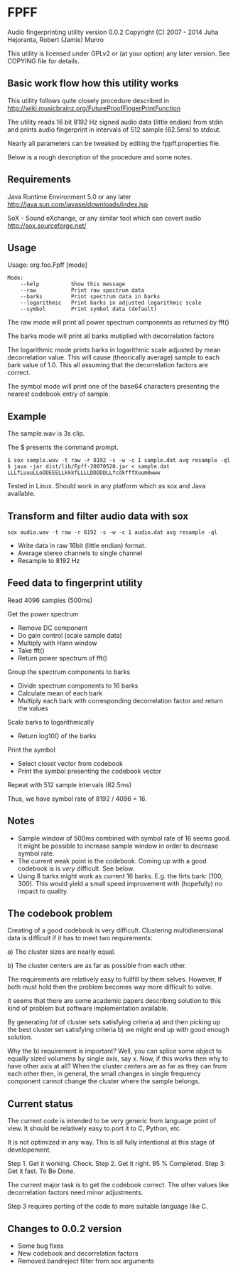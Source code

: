 FPFF
====

Audio fingerprinting utility version 0.0.2
Copyright (C) 2007 - 2014 Juha Hejoranta, Robert (Jamie) Munro

This utility is licensed under GPLv2 or (at your option) any later version.
See COPYING file for details.


Basic work flow how this utility works
--------------------------------------

This utility follows quite closely procedure described in
http://wiki.musicbrainz.org/FutureProofFingerPrintFunction

The utility reads 16 bit 8192 Hz signed audio data (little endian) from stdin
and prints audio fingerprint in intervals of 512 sample (62.5ms) to stdout.

Nearly all parameters can be tweaked by editing the fppff.properties file.

Below is a rough description of the procedure and some notes.


Requirements
------------
Java Runtime Environment 5.0 or any later
http://java.sun.com/javase/downloads/index.jsp

SoX - Sound eXchange, or any similar tool which can covert audio
http://sox.sourceforge.net/


Usage
-----

Usage: org.foo.Fpff [mode]

    Mode:
        --help          Show this message
        --raw           Print raw spectrum data
        --barks         Print spectrum data in barks
        --logarithmic   Print barks in adjusted logarithmic scale
        --symbol        Print symbol data (default)

The raw mode will print all power spectrum components as returned by fft()

The barks mode will print all barks mutiplied with decorrelation factors

The logarithmic mode prints barks in logarithmic scale adjusted by mean
decorrelation value. This will cause (theorically average) sample to each
bark value of 1.0. This all assuming that the decorrelation factors are
correct.

The symbol mode will print one of the base64 characters presenting the nearest
codebook entry of sample.


Example
-------

The sample.wav is 3s clip.

The $ presents the command prompt.

    $ sox sample.wav -t raw -r 8192 -s -w -c 1 sample.dat avg resample -ql
    $ java -jar dist/lib/Fpff-20070520.jar < sample.dat
    LLLfLuuuLLoDDEEELLkkkfLLLLDDDDDLLfcdkfffXuum0www


Tested in Linux. Should work in any platform which as sox and Java available.


Transform and filter audio data with sox
----------------------------------------

    sox audio.wav -t raw -r 8192 -s -w -c 1 audio.dat avg resample -ql

 * Write data in raw 16bit (little endian) format.
 * Average stereo channels to single channel
 * Resample to 8192 Hz


Feed data to fingerprint utility
--------------------------------

Read 4096 samples (500ms)

Get the power spectrum
 * Remove DC component
 * Do gain control (scale sample data)
 * Multiply with Hann window
 * Take fft()
 * Return power spectrum of fft()

Group the spectrum components to barks
 * Divide spectrum components to 16 barks
 * Calculate mean of each bark
 * Multiply each bark with corresponding decorrelation factor and return the
   values

Scale barks to logarithmically
 * Return log10() of the barks

Print the symbol
 * Select closet vector from codebook
 * Print the symbol presenting the codebook vector

Repeat with 512 sample intervals (62.5ms)

Thus, we have symbol rate of 8192 / 4096 = 16.


Notes
-----

* Sample window of 500ms combined with symbol rate of 16 seems good. It might
  be possible to increase sample window in order to decrease symbol rate.
* The current weak point is the codebook. Coming up with a good codebook is
  is *very* difficult. See below.
* Using 8 barks might work as current 16 barks.
  E.g. the firts bark: [100, 300).
  This would yield a small speed improvement with (hopefully) no impact to
  quality.


The codebook problem
--------------------

Creating of a good codebook is very difficult. Clustering multidimensional data
is difficult if it has to meet two requirements:

a) The cluster sizes are nearly equal.

b) The cluster centers are as far as possible from each other.

The requirements are relatively easy to fullfill by them selves. However, If
both must hold then the problem becomes way more difficult to solve.

It seems that there are some academic papers describing solution to this kind of
problem but software implementation available.

By generating *lot* of cluster sets satisfying criteria a) and then picking up
the best cluster set satisfying criteria b) we might end up with good enough
solution.

Why the b) requirement is important? Well, you can splice some object to equally
sized volumens by single axis, say x. Now, if this works then why to have other
axis at all? When the cluster centers are as far as they can from each other
then, in general, the small changes in single frequency component cannot change
the cluster where the sample belongs.


Current status
--------------

The current code is intended to be very generic from language point of view. It
should be relatively easy to port it to C, Python, etc.

It is not optimized in any way. This is all fully intentional at this stage of
developement.

Step 1. Get it working. Check.
Step 2. Get it right. 95 % Completed.
Step 3: Get it fast. To Be Done.

The current major task is to get the codebook correct. The other values like
decorrelation factors need minor adjustments.

Step 3 requires porting of the code to more suitable language like C.


Changes to 0.0.2 version
------------------------

* Some bug fixes
* New codebook and decorrelation factors
* Removed bandreject filter from sox arguments
